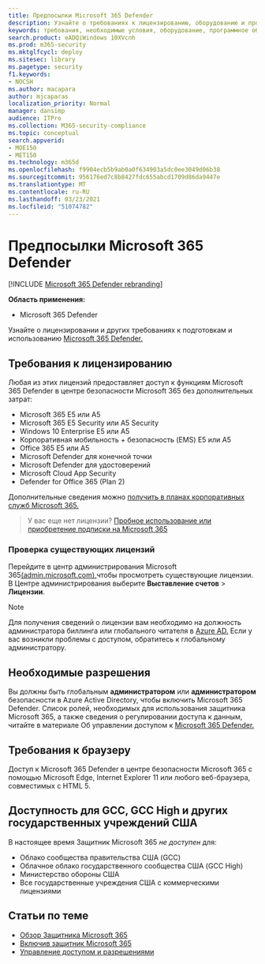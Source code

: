 ```yaml
---
title: Предпосылки Microsoft 365 Defender
description: Узнайте о требованиях к лицензированию, оборудованию и программному обеспечению и других параметрах конфигурации для Microsoft 365 Defender
keywords: требования, необходимые условия, оборудование, программное обеспечение, браузер, MTP, M365, лицензия, E5, A5, EMS, покупка
search.product: eADQiWindows 10XVcnh
ms.prod: m365-security
ms.mktglfcycl: deploy
ms.sitesec: library
ms.pagetype: security
f1.keywords:
- NOCSH
ms.author: macapara
author: mjcaparas
localization_priority: Normal
manager: dansimp
audience: ITPro
ms.collection: M365-security-compliance
ms.topic: conceptual
search.appverid:
- MOE150
- MET150
ms.technology: m365d
ms.openlocfilehash: f9904ecb5b9ab0a0f634903a5dc0ee3049d06b38
ms.sourcegitcommit: 956176ed7c8b8427fdc655abcd1709d86da9447e
ms.translationtype: MT
ms.contentlocale: ru-RU
ms.lasthandoff: 03/23/2021
ms.locfileid: "51074782"
---
```

# <a name="microsoft-365-defender-prerequisites"></a>Предпосылки Microsoft 365 Defender

[!INCLUDE [Microsoft 365 Defender rebranding](../includes/microsoft-defender.md)]


**Область применения:**
- Microsoft 365 Defender

Узнайте о лицензировании и других требованиях к подготовкам и использованию [Microsoft 365 Defender.](microsoft-365-defender.md)

## <a name="licensing-requirements"></a>Требования к лицензированию
Любая из этих лицензий предоставляет доступ к функциям Microsoft 365 Defender в центре безопасности Microsoft 365 без дополнительных затрат:

- Microsoft 365 E5 или A5
- Microsoft 365 E5 Security или A5 Security
- Windows 10 Enterprise E5 или A5
- Корпоративная мобильность + безопасность (EMS) E5 или A5 
- Office 365 E5 или A5
- Microsoft Defender для конечной точки
- Microsoft Defender для удостоверений 
- Microsoft Cloud App Security
- Defender for Office 365 (Plan 2)

Дополнительные сведения можно [получить в планах корпоративных служб Microsoft 365.](https://www.microsoft.com/licensing/product-licensing/microsoft-365-enterprise)

> У вас еще нет лицензии? [Пробное использование или приобретение подписки на Microsoft 365](../../commerce/try-or-buy-microsoft-365.md?view=o365-worldwide)

### <a name="check-your-existing--licenses"></a>Проверка существующих лицензий
Перейдите в центр администрирования Microsoft 365[(admin.microsoft.com),](https://admin.microsoft.com/)чтобы просмотреть существующие лицензии. В Центре администрирования выберите **Выставление счетов** > **Лицензии**.

>[!NOTE]
> Для получения сведений о  лицензии  вам необходимо на должность администратора биллинга или глобального читателя в [Azure AD.](/azure/active-directory/users-groups-roles/directory-assign-admin-roles#available-roles) Если у вас возникли проблемы с доступом, обратитесь к глобальному администратору.

## <a name="required-permissions"></a>Необходимые разрешения
Вы должны быть глобальным **администратором** или **администратором** безопасности в Azure Active Directory, чтобы включить Microsoft 365 Defender. Список ролей, необходимых для использования защитника Microsoft 365, а также сведения о регулировании доступа к данным, читайте в материале Об управлении доступом к [Microsoft 365 Defender.](m365d-permissions.md)

## <a name="browser-requirements"></a>Требования к браузеру
Доступ к Microsoft 365 Defender в центре безопасности Microsoft 365 с помощью Microsoft Edge, Internet Explorer 11 или любого веб-браузера, совместимых с HTML 5.

## <a name="availability-to-us-gcc-gcc-high-and-other-us-government-institutions"></a>Доступность для GCC, GCC High и других государственных учреждений США
В настоящее время Защитник Microsoft 365 *не доступен* для:
- Облако сообщества правительства США (GCC)
- Облачное облако государственного сообщества США (GCC High)
- Министерство обороны США
- Все государственные учреждения США с коммерческими лицензиями

## <a name="related-topics"></a>Статьи по теме
- [Обзор Защитника Microsoft 365](microsoft-365-defender.md)
- [Включив защитник Microsoft 365](m365d-enable.md)
- [Управление доступом и разрешениями](m365d-permissions.md)
